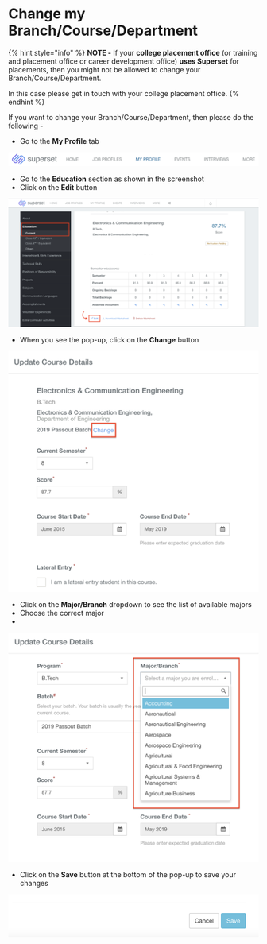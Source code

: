 # Change my Branch/Course/Department

{% hint style="info" %}
**NOTE -** If your **college placement office** \(or training and placement office or career development office\) **uses Superset** for placements, then you might not be allowed to change your Branch/Course/Department. 

In this case please get in touch with your college placement office.
{% endhint %}

If you want to change your Branch/Course/Department, then please do the following - 

* Go to the **My Profile** tab 

![My Profile tab](../../.gitbook/assets/screenshot-2021-04-01-at-7.38.47-pm.png)

* Go to the **Education** section as shown in the screenshot
* Click on the **Edit** button

![Click on Edit under the Education section](../../.gitbook/assets/screenshot-2021-04-01-at-7.19.03-pm.png)



* When you see the pop-up, click on the **Change** button

![Change button ](../../.gitbook/assets/screenshot-2021-04-01-at-7.19.33-pm.png)

* Click on the **Major/Branch** dropdown to see the list of available majors
* Choose the correct major 
* 
![Major/Branch dropdown](../../.gitbook/assets/screenshot-2021-04-01-at-7.20.06-pm.png)

* Click on the **Save** button at the bottom of the pop-up to save your changes

![Save button](../../.gitbook/assets/screenshot-2021-04-01-at-7.35.57-pm.png)



